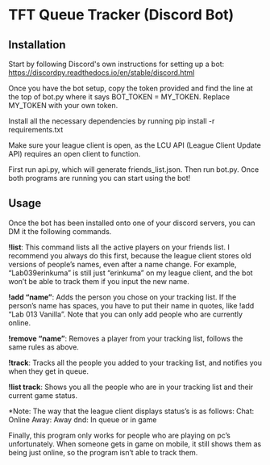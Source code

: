 # TFT Queue Tracker (Discord Bot)

## Installation

Start by following Discord's own instructions for setting up a bot: https://discordpy.readthedocs.io/en/stable/discord.html

Once you have the bot setup, copy the token provided and find the line at the top of bot.py where it says BOT_TOKEN = MY_TOKEN. Replace MY_TOKEN with your own token. 

Install all the necessary dependencies by running pip install -r requirements.txt

Make sure your league client is open, as the LCU API (League Client Update API) requires an open client to function.

First run api.py, which will generate friends_list.json. Then run bot.py. Once both programs are running you can start using the bot!

## Usage

Once the bot has been installed onto one of your discord servers, you can DM it the following commands.

**!list**: This command lists all the active players on your friends list. I recommend you always do this first, because the league client stores old versions of people’s names, even after a name change. For example, “Lab039erinkuma” is still just “erinkuma” on my league client, and the bot won’t be able to track them if you input the new name.

**!add “name”**: Adds the person you chose on your tracking list. If the person’s name has spaces, you have to put their name in quotes, like !add “Lab 013 Vanilla”. Note that you can only add people who are currently online.

**!remove “name”**: Removes a player from your tracking list, follows the same rules as above.

**!track**: Tracks all the people you added to your tracking list, and notifies you when they get in queue.

**!list track**: Shows you all the people who are in your tracking list and their current game status. 

*Note: The way that the league client displays status’s is as follows:
Chat: Online 
Away: Away
dnd: In queue or in game

Finally, this program only works for people who are playing on pc’s unfortunately. When someone gets in game on mobile, it still shows them as being just online, so the program isn’t able to track them.
